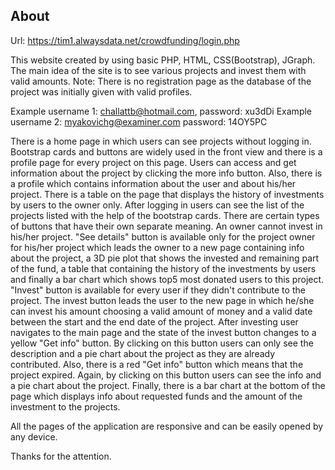 ## About

Url: https://tim1.alwaysdata.net/crowdfunding/login.php

This website created by using basic PHP, HTML, CSS(Bootstrap), JGraph. The main idea of the site is to see various projects and invest them with valid amounts.
Note: There is no registration page as the database of the project was initially given with valid profiles.

Example username 1: challattb@hotmail.com,   password: xu3dDi
Example username 2: myakovichg@examiner.com  password: 14OY5PC


  There is a home page in which users can see projects without logging in. Bootstrap cards and buttons are widely used in the front view and there is a profile page for every project on this page. Users can access and get information about the project by clicking the more info button.  Also, there is a profile which contains information about the user and about his/her project. There is a table on the page that displays the history of investments by users to the owner only.
  After logging in users can see the list of the projects listed with the help of the bootstrap cards. There are certain types of buttons that have their own separate meaning. An owner cannot invest in his/her project. "See details" button is available only for the project owner for his/her project which leads the owner to a new page containing info about the project, a 3D pie plot that shows the invested and remaining part of the fund, a table that containing the history of the investments by users and finally a bar chart which shows top5 most donated users to this project. "Invest"  button is available for every user if they didn't contribute to the project. The invest button leads the user to the new page in which he/she can invest his amount choosing a valid amount of money and a valid date between the start and the end date of the project. After investing user navigates to the main page and the state of the invest button changes to a yellow "Get info"  button. By clicking on this button users can only see the description and a pie chart about the project as they are already contributed. Also, there is a red "Get info" button which means that the project expired. Again, by clicking on this button users can see the info and a pie chart about the project. Finally, there is a bar chart at the bottom of the page which displays info about requested funds and the amount of the investment to the projects.

All the pages of the application are responsive and can be easily opened by any device.

Thanks for the attention.

